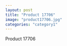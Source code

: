 ```yaml
---
layout: post
title: "Product 17706"
image: "product17706.jpg"
categories: "category1"
---
```

Product 17706
